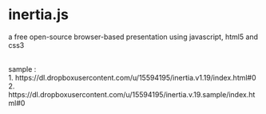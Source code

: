 inertia.js
==========

a free open-source browser-based presentation using javascript, html5 and css3

<br/>
sample :<br/> 
1. https://dl.dropboxusercontent.com/u/15594195/inertia.v1.19/index.html#0 <br/>
2. https://dl.dropboxusercontent.com/u/15594195/inertia.v.19.sample/index.html#0
